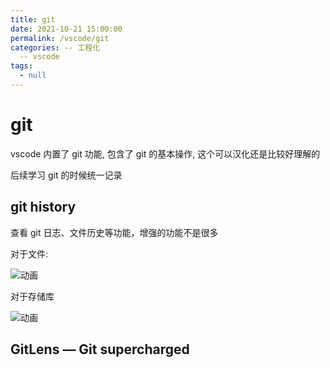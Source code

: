 ```yaml
---
title: git
date: 2021-10-21 15:00:00
permalink: /vscode/git
categories: -- 工程化
  -- vscode
tags:
  - null
---
```


# git

vscode 内置了 git 功能, 包含了 git 的基本操作, 这个可以汉化还是比较好理解的

后续学习 git 的时候统一记录

## git history

查看 git 日志、文件历史等功能，增强的功能不是很多

对于文件:

![动画](/img/55.gif)

对于存储库

![动画](/img/56.gif)

## GitLens — Git supercharged